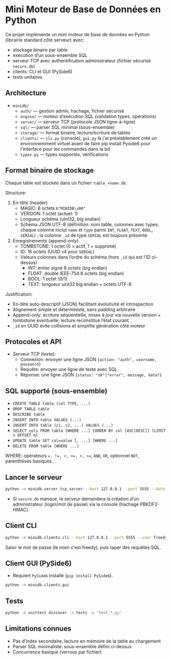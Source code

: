 # Mini Moteur de Base de Données en Python

Ce projet implémente un mini moteur de base de données en Python (librairie standard côté serveur) avec:
- stockage binaire par table
- exécution d’un sous-ensemble SQL
- serveur TCP avec authentification administrateur (fichier sécurisé `secure.db`)
- clients: CLI et GUI (PySide6)
- tests unitaires

## Architecture

- `minidb/`
  - `auth/` — gestion admin, hachage, fichier sécurisé
  - `engine/` — moteur d’exécution SQL (validation types, opérations)
  - `server/` — serveur TCP (protocole JSON ligne-à-ligne)
  - `sql/` — parser SQL minimal (sous-ensemble)
  - `storage/` — format binaire, lecture/écriture de tables
  - `clients/` — `cli.py` (console), `gui.py` là j'ai préalablement créé un environnemment virtuel avant de faire pip install Pyside6 pour l'interface pour les commandes dans la bd
  - `types.py` — types supportés, vérifications

## Format binaire de stockage

Chaque table est stockée dans un fichier: `table_<nom>.db`.

Structure:
1. En-tête (header)
   - MAGIC: 8 octets `b"MINIDB\x00"`
   - VERSION: 1 octet (actuel: 1)
   - Longueur schéma (uint32, big endian)
   - Schéma JSON UTF-8 (définition: nom table, colonnes avec types; chaque colonne inclut `name` et `type` parmi `INT`, `FLOAT`, `TEXT`, `BOOL`, `SERIAL`) ; la colonne `_id` de type `SERIAL` est toujours présente
2. Enregistrements (append-only)
   - TOMBSTONE: 1 octet (0 = actif, 1 = supprimé)
   - ID: 16 octets (UUID v4 pour `SERIAL`)
   - Valeurs colonnes dans l’ordre du schéma (hors `_id` qui est l’ID ci-dessus)
     - INT: entier signé 8 octets (big endian)
     - FLOAT: double IEEE-754 8 octets (big endian)
     - BOOL: 1 octet (0/1)
     - TEXT: longueur uint32 big endian + octets UTF-8

Justification:
- En-tête auto-descriptif (JSON) facilitant évolutivité et introspection
- Alignement simple et déterministe, sans padding arbitraire
- Append-only: écriture séquentielle, mises à jour via nouvelle version + tombstone éventuelle; lecture reconstitue l’état courant
- `_id` en UUID évite collisions et simplifie génération côté moteur

## Protocoles et API

- Serveur TCP (texte):
  - Connexion: envoyer une ligne JSON `{action: "auth", username, password}`
  - Requête: envoyer une ligne de texte avec SQL
  - Réponse: une ligne JSON `{status: "ok"|"error", message, data?}`

## SQL supporté (sous-ensemble)
- `CREATE TABLE table (col TYPE, ...)`
- `DROP TABLE table`
- `DESCRIBE table`
- `INSERT INTO table VALUES (...)`
- `INSERT INTO table (c1, c2, ...) VALUES (...)`
- `SELECT cols FROM table [WHERE ...] [ORDER BY col [ASC|DESC]] [LIMIT n OFFSET m]`
- `UPDATE table SET col=value [, ...] [WHERE ...]`
- `DELETE FROM table [WHERE ...]`

WHERE: opérateurs `=, !=, <, <=, >, >=`, `AND`, `OR`, optionnel `NOT`, parenthèses basiques.

## Lancer le serveur

```bash
python -m minidb.server.tcp_server --host 127.0.0.1 --port 5555 --data-dir ./data
```
- Si `secure.db` manque, le serveur demandera la création d’un administrateur (login/mot de passe) via la console (hachage PBKDF2-HMAC).

## Client CLI

```bash
python -m minidb.clients.cli --host 127.0.0.1 --port 5555 --user freedy
```
Saisir le mot de passe (le mien c'est freedy), puis taper des requêtes SQL.

## Client GUI (PySide6)
- Requiert `PySide6` installé (`pip install PySide6`).
```bash
python -m minidb.clients.gui
```

## Tests

```bash
python -m unittest discover -s tests -p "test_*.py"
```

## Limitations connues
- Pas d’index secondaire, lecture en mémoire de la table au chargement
- Parser SQL minimaliste: sous-ensemble défini ci-dessus
- Concurrence basique (verrous par fichier)
